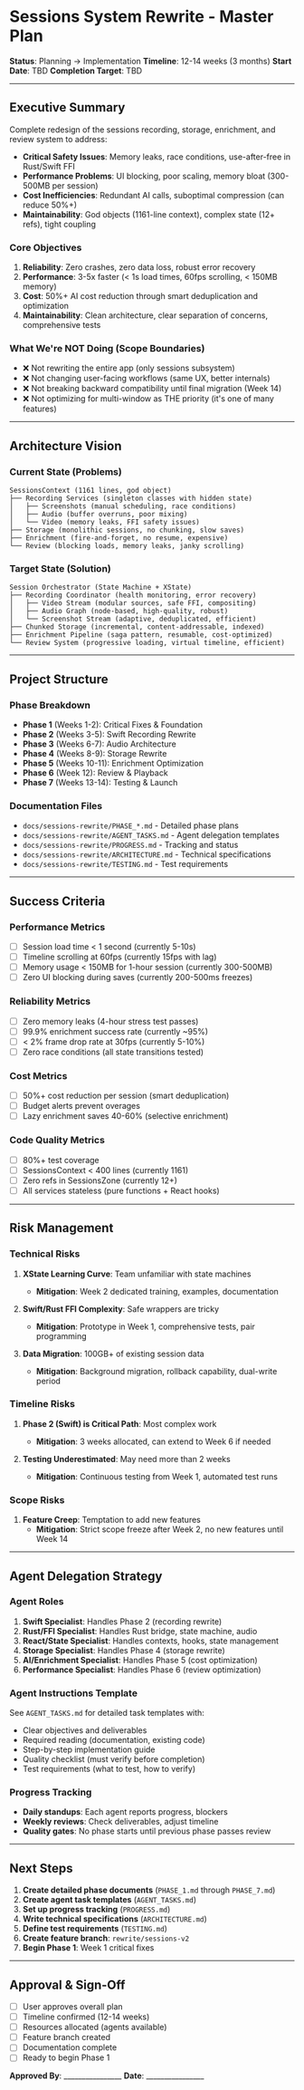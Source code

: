 # Sessions System Rewrite - Master Plan

**Status**: Planning → Implementation
**Timeline**: 12-14 weeks (3 months)
**Start Date**: TBD
**Completion Target**: TBD

---

## Executive Summary

Complete redesign of the sessions recording, storage, enrichment, and review system to address:
- **Critical Safety Issues**: Memory leaks, race conditions, use-after-free in Rust/Swift FFI
- **Performance Problems**: UI blocking, poor scaling, memory bloat (300-500MB per session)
- **Cost Inefficiencies**: Redundant AI calls, suboptimal compression (can reduce 50%+)
- **Maintainability**: God objects (1161-line context), complex state (12+ refs), tight coupling

### Core Objectives
1. **Reliability**: Zero crashes, zero data loss, robust error recovery
2. **Performance**: 3-5x faster (< 1s load times, 60fps scrolling, < 150MB memory)
3. **Cost**: 50%+ AI cost reduction through smart deduplication and optimization
4. **Maintainability**: Clean architecture, clear separation of concerns, comprehensive tests

### What We're NOT Doing (Scope Boundaries)
- ❌ Not rewriting the entire app (only sessions subsystem)
- ❌ Not changing user-facing workflows (same UX, better internals)
- ❌ Not breaking backward compatibility until final migration (Week 14)
- ❌ Not optimizing for multi-window as THE priority (it's one of many features)

---

## Architecture Vision

### Current State (Problems)
```
SessionsContext (1161 lines, god object)
├── Recording Services (singleton classes with hidden state)
│   ├── Screenshots (manual scheduling, race conditions)
│   ├── Audio (buffer overruns, poor mixing)
│   └── Video (memory leaks, FFI safety issues)
├── Storage (monolithic sessions, no chunking, slow saves)
├── Enrichment (fire-and-forget, no resume, expensive)
└── Review (blocking loads, memory leaks, janky scrolling)
```

### Target State (Solution)
```
Session Orchestrator (State Machine + XState)
├── Recording Coordinator (health monitoring, error recovery)
│   ├── Video Stream (modular sources, safe FFI, compositing)
│   ├── Audio Graph (node-based, high-quality, robust)
│   └── Screenshot Stream (adaptive, deduplicated, efficient)
├── Chunked Storage (incremental, content-addressable, indexed)
├── Enrichment Pipeline (saga pattern, resumable, cost-optimized)
└── Review System (progressive loading, virtual timeline, efficient)
```

---

## Project Structure

### Phase Breakdown
- **Phase 1** (Weeks 1-2): Critical Fixes & Foundation
- **Phase 2** (Weeks 3-5): Swift Recording Rewrite
- **Phase 3** (Weeks 6-7): Audio Architecture
- **Phase 4** (Weeks 8-9): Storage Rewrite
- **Phase 5** (Weeks 10-11): Enrichment Optimization
- **Phase 6** (Week 12): Review & Playback
- **Phase 7** (Weeks 13-14): Testing & Launch

### Documentation Files
- `docs/sessions-rewrite/PHASE_*.md` - Detailed phase plans
- `docs/sessions-rewrite/AGENT_TASKS.md` - Agent delegation templates
- `docs/sessions-rewrite/PROGRESS.md` - Tracking and status
- `docs/sessions-rewrite/ARCHITECTURE.md` - Technical specifications
- `docs/sessions-rewrite/TESTING.md` - Test requirements

---

## Success Criteria

### Performance Metrics
- [ ] Session load time < 1 second (currently 5-10s)
- [ ] Timeline scrolling at 60fps (currently 15fps with lag)
- [ ] Memory usage < 150MB for 1-hour session (currently 300-500MB)
- [ ] Zero UI blocking during saves (currently 200-500ms freezes)

### Reliability Metrics
- [ ] Zero memory leaks (4-hour stress test passes)
- [ ] 99.9% enrichment success rate (currently ~95%)
- [ ] < 2% frame drop rate at 30fps (currently 5-10%)
- [ ] Zero race conditions (all state transitions tested)

### Cost Metrics
- [ ] 50%+ cost reduction per session (smart deduplication)
- [ ] Budget alerts prevent overages
- [ ] Lazy enrichment saves 40-60% (selective enrichment)

### Code Quality Metrics
- [ ] 80%+ test coverage
- [ ] SessionsContext < 400 lines (currently 1161)
- [ ] Zero refs in SessionsZone (currently 12+)
- [ ] All services stateless (pure functions + React hooks)

---

## Risk Management

### Technical Risks
1. **XState Learning Curve**: Team unfamiliar with state machines
   - **Mitigation**: Week 2 dedicated training, examples, documentation

2. **Swift/Rust FFI Complexity**: Safe wrappers are tricky
   - **Mitigation**: Prototype in Week 1, comprehensive tests, pair programming

3. **Data Migration**: 100GB+ of existing session data
   - **Mitigation**: Background migration, rollback capability, dual-write period

### Timeline Risks
1. **Phase 2 (Swift) is Critical Path**: Most complex work
   - **Mitigation**: 3 weeks allocated, can extend to Week 6 if needed

2. **Testing Underestimated**: May need more than 2 weeks
   - **Mitigation**: Continuous testing from Week 1, automated test runs

### Scope Risks
1. **Feature Creep**: Temptation to add new features
   - **Mitigation**: Strict scope freeze after Week 2, no new features until Week 14

---

## Agent Delegation Strategy

### Agent Roles
1. **Swift Specialist**: Handles Phase 2 (recording rewrite)
2. **Rust/FFI Specialist**: Handles Rust bridge, state machine, audio
3. **React/State Specialist**: Handles contexts, hooks, state management
4. **Storage Specialist**: Handles Phase 4 (storage rewrite)
5. **AI/Enrichment Specialist**: Handles Phase 5 (cost optimization)
6. **Performance Specialist**: Handles Phase 6 (review optimization)

### Agent Instructions Template
See `AGENT_TASKS.md` for detailed task templates with:
- Clear objectives and deliverables
- Required reading (documentation, existing code)
- Step-by-step implementation guide
- Quality checklist (must verify before completion)
- Test requirements (what to test, how to verify)

### Progress Tracking
- **Daily standups**: Each agent reports progress, blockers
- **Weekly reviews**: Check deliverables, adjust timeline
- **Quality gates**: No phase starts until previous phase passes review

---

## Next Steps

1. **Create detailed phase documents** (`PHASE_1.md` through `PHASE_7.md`)
2. **Create agent task templates** (`AGENT_TASKS.md`)
3. **Set up progress tracking** (`PROGRESS.md`)
4. **Write technical specifications** (`ARCHITECTURE.md`)
5. **Define test requirements** (`TESTING.md`)
6. **Create feature branch**: `rewrite/sessions-v2`
7. **Begin Phase 1**: Week 1 critical fixes

---

## Approval & Sign-Off

- [ ] User approves overall plan
- [ ] Timeline confirmed (12-14 weeks)
- [ ] Resources allocated (agents available)
- [ ] Feature branch created
- [ ] Documentation complete
- [ ] Ready to begin Phase 1

**Approved By**: ________________
**Date**: ________________
